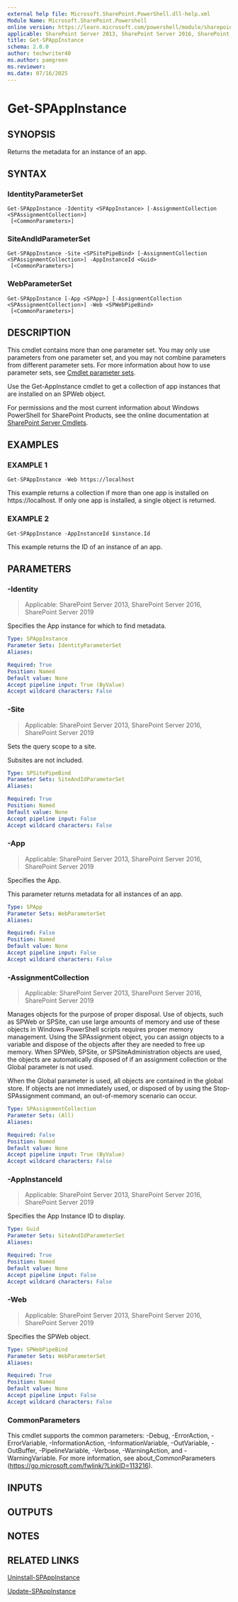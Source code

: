 ```yaml
---
external help file: Microsoft.SharePoint.PowerShell.dll-help.xml
Module Name: Microsoft.SharePoint.Powershell
online version: https://learn.microsoft.com/powershell/module/sharepoint-server/get-spappinstance
applicable: SharePoint Server 2013, SharePoint Server 2016, SharePoint Server 2019
title: Get-SPAppInstance
schema: 2.0.0
author: techwriter40
ms.author: pamgreen
ms.reviewer:
ms.date: 07/16/2025
---
```


# Get-SPAppInstance

## SYNOPSIS

Returns the metadata for an instance of an app.

## SYNTAX

### IdentityParameterSet
```
Get-SPAppInstance -Identity <SPAppInstance> [-AssignmentCollection <SPAssignmentCollection>]
 [<CommonParameters>]
```

### SiteAndIdParameterSet
```
Get-SPAppInstance -Site <SPSitePipeBind> [-AssignmentCollection <SPAssignmentCollection>] -AppInstanceId <Guid>
 [<CommonParameters>]
```

### WebParameterSet
```
Get-SPAppInstance [-App <SPApp>] [-AssignmentCollection <SPAssignmentCollection>] -Web <SPWebPipeBind>
 [<CommonParameters>]
```

## DESCRIPTION
This cmdlet contains more than one parameter set.
You may only use parameters from one parameter set, and you may not combine parameters from different parameter sets.
For more information about how to use parameter sets, see [Cmdlet parameter sets](https://learn.microsoft.com/powershell/scripting/developer/cmdlet/cmdlet-parameter-sets).

Use the Get-AppInstance cmdlet to get a collection of app instances that are installed on an SPWeb object.

For permissions and the most current information about Windows PowerShell for SharePoint Products, see the online documentation at [SharePoint Server Cmdlets](https://learn.microsoft.com/powershell/sharepoint/sharepoint-server/sharepoint-server-cmdlets).

## EXAMPLES

### EXAMPLE 1
```
Get-SPAppInstance -Web https://localhost
```

This example returns a collection if more than one app is installed on https://localhost.
If only one app is installed, a single object is returned.

### EXAMPLE 2
```
Get-SPAppInstance -AppInstanceId $instance.Id
```

This example returns the ID of an instance of an app.

## PARAMETERS

### -Identity

> Applicable: SharePoint Server 2013, SharePoint Server 2016, SharePoint Server 2019

Specifies the App instance for which to find metadata.

```yaml
Type: SPAppInstance
Parameter Sets: IdentityParameterSet
Aliases:

Required: True
Position: Named
Default value: None
Accept pipeline input: True (ByValue)
Accept wildcard characters: False
```

### -Site

> Applicable: SharePoint Server 2013, SharePoint Server 2016, SharePoint Server 2019

Sets the query scope to a site.

Subsites are not included.

```yaml
Type: SPSitePipeBind
Parameter Sets: SiteAndIdParameterSet
Aliases:

Required: True
Position: Named
Default value: None
Accept pipeline input: False
Accept wildcard characters: False
```

### -App

> Applicable: SharePoint Server 2013, SharePoint Server 2016, SharePoint Server 2019

Specifies the App.

This parameter returns metadata for all instances of an app.

```yaml
Type: SPApp
Parameter Sets: WebParameterSet
Aliases:

Required: False
Position: Named
Default value: None
Accept pipeline input: False
Accept wildcard characters: False
```

### -AssignmentCollection

> Applicable: SharePoint Server 2013, SharePoint Server 2016, SharePoint Server 2019

Manages objects for the purpose of proper disposal.
Use of objects, such as SPWeb or SPSite, can use large amounts of memory and use of these objects in Windows PowerShell scripts requires proper memory management.
Using the SPAssignment object, you can assign objects to a variable and dispose of the objects after they are needed to free up memory.
When SPWeb, SPSite, or SPSiteAdministration objects are used, the objects are automatically disposed of if an assignment collection or the Global parameter is not used.

When the Global parameter is used, all objects are contained in the global store.
If objects are not immediately used, or disposed of by using the Stop-SPAssignment command, an out-of-memory scenario can occur.

```yaml
Type: SPAssignmentCollection
Parameter Sets: (All)
Aliases:

Required: False
Position: Named
Default value: None
Accept pipeline input: True (ByValue)
Accept wildcard characters: False
```

### -AppInstanceId

> Applicable: SharePoint Server 2013, SharePoint Server 2016, SharePoint Server 2019

Specifies the App Instance ID to display.

```yaml
Type: Guid
Parameter Sets: SiteAndIdParameterSet
Aliases:

Required: True
Position: Named
Default value: None
Accept pipeline input: False
Accept wildcard characters: False
```

### -Web

> Applicable: SharePoint Server 2013, SharePoint Server 2016, SharePoint Server 2019

Specifies the SPWeb object.

```yaml
Type: SPWebPipeBind
Parameter Sets: WebParameterSet
Aliases:

Required: True
Position: Named
Default value: None
Accept pipeline input: False
Accept wildcard characters: False
```

### CommonParameters
This cmdlet supports the common parameters: -Debug, -ErrorAction, -ErrorVariable, -InformationAction, -InformationVariable, -OutVariable, -OutBuffer, -PipelineVariable, -Verbose, -WarningAction, and -WarningVariable. For more information, see about_CommonParameters (https://go.microsoft.com/fwlink/?LinkID=113216).

## INPUTS

## OUTPUTS

## NOTES

## RELATED LINKS

[Uninstall-SPAppInstance](Uninstall-SPAppInstance.md)

[Update-SPAppInstance](Update-SPAppInstance.md)
